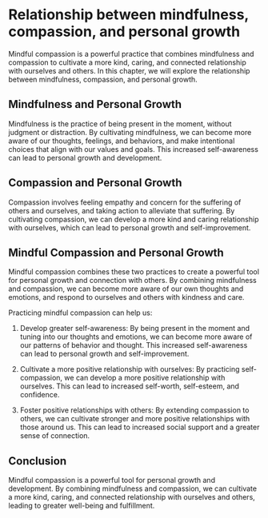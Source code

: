 Relationship between mindfulness, compassion, and personal growth
==============================================================================================================

Mindful compassion is a powerful practice that combines mindfulness and compassion to cultivate a more kind, caring, and connected relationship with ourselves and others. In this chapter, we will explore the relationship between mindfulness, compassion, and personal growth.

Mindfulness and Personal Growth
-------------------------------

Mindfulness is the practice of being present in the moment, without judgment or distraction. By cultivating mindfulness, we can become more aware of our thoughts, feelings, and behaviors, and make intentional choices that align with our values and goals. This increased self-awareness can lead to personal growth and development.

Compassion and Personal Growth
------------------------------

Compassion involves feeling empathy and concern for the suffering of others and ourselves, and taking action to alleviate that suffering. By cultivating compassion, we can develop a more kind and caring relationship with ourselves, which can lead to personal growth and self-improvement.

Mindful Compassion and Personal Growth
--------------------------------------

Mindful compassion combines these two practices to create a powerful tool for personal growth and connection with others. By combining mindfulness and compassion, we can become more aware of our own thoughts and emotions, and respond to ourselves and others with kindness and care.

Practicing mindful compassion can help us:

1. Develop greater self-awareness: By being present in the moment and tuning into our thoughts and emotions, we can become more aware of our patterns of behavior and thought. This increased self-awareness can lead to personal growth and self-improvement.

2. Cultivate a more positive relationship with ourselves: By practicing self-compassion, we can develop a more positive relationship with ourselves. This can lead to increased self-worth, self-esteem, and confidence.

3. Foster positive relationships with others: By extending compassion to others, we can cultivate stronger and more positive relationships with those around us. This can lead to increased social support and a greater sense of connection.

Conclusion
----------

Mindful compassion is a powerful tool for personal growth and development. By combining mindfulness and compassion, we can cultivate a more kind, caring, and connected relationship with ourselves and others, leading to greater well-being and fulfillment.
